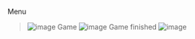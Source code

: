 Menu
> ![image](https://user-images.githubusercontent.com/71222521/193274683-24e17f85-6dad-4f4f-be2e-03bd8f4db58a.png)
Game
> ![image](https://user-images.githubusercontent.com/71222521/193274872-3cde648d-51d5-4eb6-824d-3634224148a9.png)
Game finished
> ![image](https://user-images.githubusercontent.com/71222521/193275392-5c5721ad-6002-4ed3-be40-9d1eb4ed1715.png)

